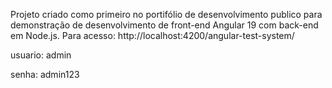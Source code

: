 Projeto criado como primeiro no portifólio de desenvolvimento publico para demonstração de desenvolvimento de front-end Angular 19 com back-end em Node.js. 
Para acesso: http://localhost:4200/angular-test-system/

usuario:
admin

senha:
admin123
